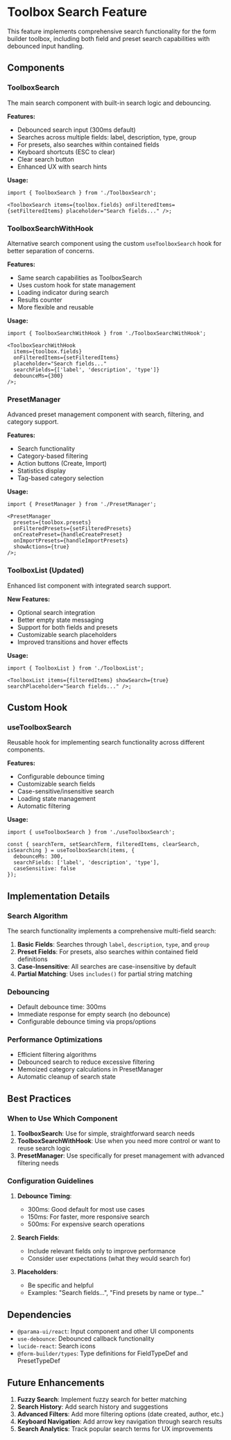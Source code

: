 # Toolbox Search Feature

This feature implements comprehensive search functionality for the form builder toolbox, including both field and preset search capabilities with debounced input handling.

## Components

### ToolboxSearch

The main search component with built-in search logic and debouncing.

**Features:**

- Debounced search input (300ms default)
- Searches across multiple fields: label, description, type, group
- For presets, also searches within contained fields
- Keyboard shortcuts (ESC to clear)
- Clear search button
- Enhanced UX with search hints

**Usage:**

```tsx
import { ToolboxSearch } from './ToolboxSearch';

<ToolboxSearch items={toolbox.fields} onFilteredItems={setFilteredItems} placeholder="Search fields..." />;
```

### ToolboxSearchWithHook

Alternative search component using the custom `useToolboxSearch` hook for better separation of concerns.

**Features:**

- Same search capabilities as ToolboxSearch
- Uses custom hook for state management
- Loading indicator during search
- Results counter
- More flexible and reusable

**Usage:**

```tsx
import { ToolboxSearchWithHook } from './ToolboxSearchWithHook';

<ToolboxSearchWithHook
  items={toolbox.fields}
  onFilteredItems={setFilteredItems}
  placeholder="Search fields..."
  searchFields={['label', 'description', 'type']}
  debounceMs={300}
/>;
```

### PresetManager

Advanced preset management component with search, filtering, and category support.

**Features:**

- Search functionality
- Category-based filtering
- Action buttons (Create, Import)
- Statistics display
- Tag-based category selection

**Usage:**

```tsx
import { PresetManager } from './PresetManager';

<PresetManager
  presets={toolbox.presets}
  onFilteredPresets={setFilteredPresets}
  onCreatePreset={handleCreatePreset}
  onImportPresets={handleImportPresets}
  showActions={true}
/>;
```

### ToolboxList (Updated)

Enhanced list component with integrated search support.

**New Features:**

- Optional search integration
- Better empty state messaging
- Support for both fields and presets
- Customizable search placeholders
- Improved transitions and hover effects

**Usage:**

```tsx
import { ToolboxList } from './ToolboxList';

<ToolboxList items={filteredItems} showSearch={true} searchPlaceholder="Search fields..." />;
```

## Custom Hook

### useToolboxSearch

Reusable hook for implementing search functionality across different components.

**Features:**

- Configurable debounce timing
- Customizable search fields
- Case-sensitive/insensitive search
- Loading state management
- Automatic filtering

**Usage:**

```tsx
import { useToolboxSearch } from './useToolboxSearch';

const { searchTerm, setSearchTerm, filteredItems, clearSearch, isSearching } = useToolboxSearch(items, {
  debounceMs: 300,
  searchFields: ['label', 'description', 'type'],
  caseSensitive: false
});
```

## Implementation Details

### Search Algorithm

The search functionality implements a comprehensive multi-field search:

1. **Basic Fields**: Searches through `label`, `description`, `type`, and `group`
2. **Preset Fields**: For presets, also searches within contained field definitions
3. **Case-Insensitive**: All searches are case-insensitive by default
4. **Partial Matching**: Uses `includes()` for partial string matching

### Debouncing

- Default debounce time: 300ms
- Immediate response for empty search (no debounce)
- Configurable debounce timing via props/options

### Performance Optimizations

- Efficient filtering algorithms
- Debounced search to reduce excessive filtering
- Memoized category calculations in PresetManager
- Automatic cleanup of search state

## Best Practices

### When to Use Which Component

1. **ToolboxSearch**: Use for simple, straightforward search needs
2. **ToolboxSearchWithHook**: Use when you need more control or want to reuse search logic
3. **PresetManager**: Use specifically for preset management with advanced filtering needs

### Configuration Guidelines

1. **Debounce Timing**:
   - 300ms: Good default for most use cases
   - 150ms: For faster, more responsive search
   - 500ms: For expensive search operations

2. **Search Fields**:
   - Include relevant fields only to improve performance
   - Consider user expectations (what they would search for)

3. **Placeholders**:
   - Be specific and helpful
   - Examples: "Search fields...", "Find presets by name or type..."

## Dependencies

- `@parama-ui/react`: Input component and other UI components
- `use-debounce`: Debounced callback functionality
- `lucide-react`: Search icons
- `@form-builder/types`: Type definitions for FieldTypeDef and PresetTypeDef

## Future Enhancements

1. **Fuzzy Search**: Implement fuzzy search for better matching
2. **Search History**: Add search history and suggestions
3. **Advanced Filters**: Add more filtering options (date created, author, etc.)
4. **Keyboard Navigation**: Add arrow key navigation through search results
5. **Search Analytics**: Track popular search terms for UX improvements

